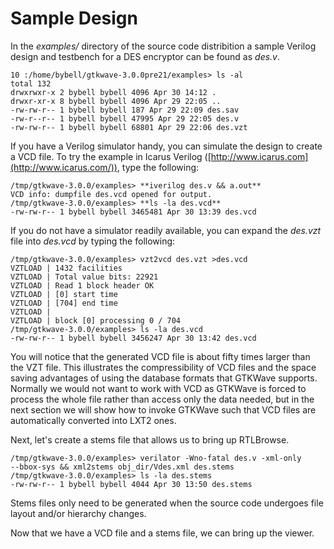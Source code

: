 # Sample Design

In the *examples/* directory of the source code distribition a sample
Verilog design and testbench for a DES encryptor can be found as
*des.v*.

```text
10 :/home/bybell/gtkwave-3.0.0pre21/examples> ls -al
total 132
drwxrwxr-x 2 bybell bybell 4096 Apr 30 14:12 .
drwxr-xr-x 8 bybell bybell 4096 Apr 29 22:05 ..
-rw-rw-r-- 1 bybell bybell 187 Apr 29 22:09 des.sav
-rw-r--r-- 1 bybell bybell 47995 Apr 29 22:05 des.v
-rw-rw-r-- 1 bybell bybell 68801 Apr 29 22:06 des.vzt
```

If you have a Verilog simulator handy, you can simulate the design to
create a VCD file. To try the example in Icarus Verilog
([http://www.icarus.com](http://www.icarus.com/)), type the following:

```text
/tmp/gtkwave-3.0.0/examples> **iverilog des.v && a.out**
VCD info: dumpfile des.vcd opened for output.
/tmp/gtkwave-3.0.0/examples> **ls -la des.vcd**
-rw-rw-r-- 1 bybell bybell 3465481 Apr 30 13:39 des.vcd
```

If you do not have a simulator readily available, you can expand the
*des.vzt* file into *des.vcd* by typing the following:

```text
/tmp/gtkwave-3.0.0/examples> vzt2vcd des.vzt >des.vcd
VZTLOAD | 1432 facilities
VZTLOAD | Total value bits: 22921
VZTLOAD | Read 1 block header OK
VZTLOAD | [0] start time
VZTLOAD | [704] end time
VZTLOAD |
VZTLOAD | block [0] processing 0 / 704
/tmp/gtkwave-3.0.0/examples> ls -la des.vcd
-rw-rw-r-- 1 bybell bybell 3456247 Apr 30 13:42 des.vcd
```

You will notice that the generated VCD file is about fifty times larger
than the VZT file. This illustrates the compressibility of VCD files and
the space saving advantages of using the database formats that GTKWave
supports. Normally we would not want to work with VCD as GTKWave is
forced to process the whole file rather than access only the data
needed, but in the next section we will show how to invoke GTKWave such
that VCD files are automatically converted into LXT2 ones.

Next, let's create a stems file that allows us to bring up RTLBrowse.

```text
/tmp/gtkwave-3.0.0/examples> verilator -Wno-fatal des.v -xml-only
--bbox-sys && xml2stems obj_dir/Vdes.xml des.stems
/tmp/gtkwave-3.0.0/examples> ls -la des.stems
-rw-rw-r-- 1 bybell bybell 4044 Apr 30 13:50 des.stems
```

Stems files only need to be generated when the source code undergoes
file layout and/or hierarchy changes.

Now that we have a VCD file and a stems file, we can bring up the
viewer.
